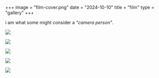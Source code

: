 +++
image = "film-cover.png"
date = "2024-10-10"
title = "film"
type = "gallery"
+++

i am what some might consider a *"camera person"*.

![](/photos/film/photo-moi-1.jpg)

![](/photos/film/photo-moi-9.jpg)

![](/photos/film/photo-moi-10.jpg)

![](/photos/film/photo-moi-11.jpg)

![](/photos/film/photo-moi-2.jpg)

